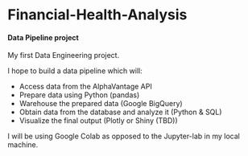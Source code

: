 # Financial-Health-Analysis

#### Data Pipeline project

My first Data Engineering project.

I hope to build a data pipeline which will:

- Access data from the AlphaVantage API
- Prepare data using Python (pandas)
- Warehouse the prepared data (Google BigQuery)
- Obtain data from the database and analyze it (Python & SQL)
- Visualize the final output (Plotly or Shiny (TBD))

I will be using Google Colab as opposed to the Jupyter-lab in my local machine.
